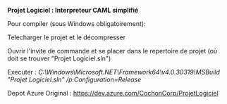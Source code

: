<b>Projet Logiciel : Interpreteur CAML simplifié</b>

Pour compiler (sous Windows obligatoirement):

Telecharger le projet et le décompresser

Ouvrir l'invite de commande et se placer dans le repertoire de projet (où doit se trouver "Projet Logiciel.sln")

Executer :
 <i>C:\Windows\Microsoft.NET\Framework64\v4.0.30319\MSBuild "Projet Logiciel.sln" /p:Configuration=Release</i>
 
 Depot Azure Original :
  https://dev.azure.com/CochonCorp/ProjetLogiciel

